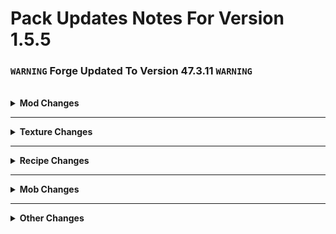 # Pack Updates Notes For Version 1.5.5

### `WARNING` **Forge Updated To Version 47.3.11** `WARNING`

<br />

<details>
  <br />
    <summary>
      <b>
        Mod Changes
      </b>
    </summary>

* <details> 
    <summary>
      Mods Removed
    </summary>
  
  * #### Doctor Who: Weeping Angels (Replaced with SCP-173)
  * #### Eyes In The Darkness (Replaced With SCP-280)
  * #### The Flesh That Hates (Awaiting Mob-Spawn Fix)

  </details> 
<br />

* <details>
    <summary> 
      Mods Added 
    </summary>
  
  * #### Amplified Nether
  * #### Ender TriGon
  * #### Entity Culling
  * #### Flat Bedrock
  * #### HT's TreeChop
  * #### Ice and Fire: Dragons
  * #### Let Me Despawn
  * #### MCDoom 
  * #### SCP-035, The Possessive Mask
  * #### SCP-087, The Stairwell
  * #### SCP-093, Red Sea Object
  * #### SCP-096, The Shy Guy
  * #### SCP-173, The Sculpture
  * #### SCP-280, Eyes in the Dark
  * #### SCP-372, The Peripheral Jumper
  * #### SCP-939, With Many Voices
  * #### SCP-2863, Starving Skeletons
  * #### Siren Head: The Arrival
  * #### Subnautica Flow
  * #### You Died

  </details>
  
</details>

_______________________________________

<details>
    <br />
        <summary>
            <b>
                Texture Changes
            </b>
        </summary>

* <details>
    <summary>
      Shader Packs Added
    </summary>

  * #### <placeholder>

  </details>
    <br />  

* <details>
    <summary>
      Resource Packs Added
    </summary>
  
  * #### <placeholder>

  </details>
    <br />

</details>

_______________________________________

<details>
  <br />
    <summary>
      <b>
        Recipe Changes
      </b>
    </summary>

* <details>
    <summary>
      Edited Recipes
    </summary>
  
  * #### <placeholder>
  
  </details>
<br />

* <details>
    <summary>
      Removed Recipes
    </summary>
  
  * #### <placeholder>

</details>

_______________________________________

<details>
  <br />
    <summary>
      <b>
        Mob Changes
      </b>
    </summary>

* <details>
    <summary>
      Modifies Mobs
    </summary>
  
  * #### <placeholder>
  
  </details>
<br />

* <details>
    <summary>
      Disabled Mobs
    </summary>
  
  * #### <placeholder>

 </details>
</details>

_______________________________________

<details>
  <br />
    <summary>
      <b>
        Other Changes
      </b>
    </summary>
  
  * <details>
    <summary>
      Updated Main Menu
    </summary>
  
    * #### <placeholder>

 </details>
<br />

</details>
